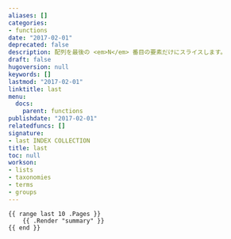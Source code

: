 ```yaml
---
aliases: []
categories:
- functions
date: "2017-02-01"
deprecated: false
description: 配列を最後の <em>N</em> 番目の要素だけにスライスします。
draft: false
hugoversion: null
keywords: []
lastmod: "2017-02-01"
linktitle: last
menu:
  docs:
    parent: functions
publishdate: "2017-02-01"
relatedfuncs: []
signature:
- last INDEX COLLECTION
title: last
toc: null
workson:
- lists
- taxonomies
- terms
- groups
---
```


```go-html-template
{{ range last 10 .Pages }}
    {{ .Render "summary" }}
{{ end }}
```
